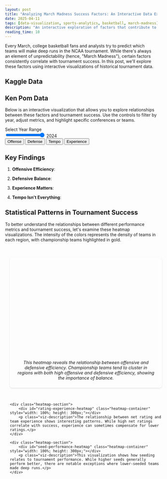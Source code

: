 ```yaml
---
layout: post
title: "Analyzing March Madness Success Factors: An Interactive Data Exploration"
date: 2025-04-11
tags: [data-visualization, sports-analytics, basketball, march-madness]
description: "An interactive exploration of factors that contribute to success in the NCAA March Madness tournament, using historical data and advanced analytics."
reading_time: 10
---
```


Every March, college basketball fans and analysts try to predict which teams will make deep runs in the NCAA tournament. While there's always an element of unpredictability (hence, "March Madness"), certain factors consistently correlate with tournament success. In this post, we'll explore these factors using interactive visualizations of historical tournament data.

## Kaggle Data


## Ken Pom Data

Below is an interactive visualization that allows you to explore relationships between these factors and tournament success. Use the controls to filter by year, adjust metrics, and highlight specific conferences or teams.

<div class="visualization-container">
    <div class="visualization-controls">
        <div class="viz-slider">
            <label for="year-slider">Select Year Range</label>
            <div class="slider-container">
                <input type="range" id="year-slider" min="2002" max="2024" value="2024">
                <span id="year-display">2024</span>
            </div>
        </div>
        <div class="metric-toggles">
            <button class="viz-button active" data-metric="offensive">Offense</button>
            <button class="viz-button" data-metric="defensive">Defense</button>
            <button class="viz-button" data-metric="tempo">Tempo</button>
            <button class="viz-button" data-metric="experience">Experience</button>
        </div>
    </div>
    <div id="success-factors-viz"></div>
    <div class="viz-legend"></div>
</div>

<script>
// Create a global namespace for shared data and functions
window.marchMadness = {
    state: {
        data: null,
        classificationData: null,
        selectedYear: 2024
    }
};

document.addEventListener('DOMContentLoaded', function() {
    // Load D3.js first
    var d3Script = document.createElement('script');
    d3Script.src = "https://d3js.org/d3.v7.min.js";
    
    d3Script.onload = function() {
        // After D3 loads, load both visualization scripts
        Promise.all([
            new Promise((resolve, reject) => {
                var mainScript = document.createElement('script');
                mainScript.src = "{{ '/assets/js/visualizations/march-madness.js' | relative_url }}";
                mainScript.onload = resolve;
                mainScript.onerror = reject;
                document.body.appendChild(mainScript);
            }),
            new Promise((resolve, reject) => {
                var heatmapScript = document.createElement('script');
                heatmapScript.src = "{{ '/assets/js/visualizations/march-madness-heatmap.js' | relative_url }}";
                heatmapScript.onload = resolve;
                heatmapScript.onerror = reject;
                document.body.appendChild(heatmapScript);
            })
        ]).then(() => {
            // Initialize visualizations after both scripts are loaded
            if (typeof initVisualization === 'function') {
                initVisualization();
            }
        }).catch(error => {
            console.error('Error loading visualization scripts:', error);
        });
    };
    
    document.body.appendChild(d3Script);
});
</script>

## Key Findings

1. **Offensive Efficiency**: 

2. **Defensive Balance**: 

3. **Experience Matters**: 

4. **Tempo Isn't Everything**: 

## Statistical Patterns in Tournament Success

To better understand the relationships between different performance metrics and tournament success, let's examine these heatmap visualizations. The intensity of the colors represents the density of teams in each region, with championship teams highlighted in gold.

<div class="visualization-container heatmaps-wrapper">
    <div class="heatmap-section">
        <div id="offensive-defensive-heatmap" class="heatmap-container" style="width: 100%; height: 300px;"></div>
        <p class="viz-description">This heatmap reveals the relationship between offensive and defensive efficiency. Championship teams tend to cluster in regions with both high offensive and defensive efficiency, showing the importance of balance.</p>
    </div>
    
    <div class="heatmap-section">
        <div id="rating-experience-heatmap" class="heatmap-container" style="width: 100%; height: 300px;"></div>
        <p class="viz-description">The relationship between net rating and team experience shows interesting patterns. While high net ratings correlate with success, experience can sometimes compensate for lower ratings.</p>
    </div>
    
    <div class="heatmap-section">
        <div id="seed-performance-heatmap" class="heatmap-container" style="width: 100%; height: 300px;"></div>
        <p class="viz-description">This visualization shows how seeding relates to tournament performance. While higher seeds generally perform better, there are notable exceptions where lower-seeded teams made deep runs.</p>
    </div>
</div>

<div id="heatmap-tooltip" class="viz-tooltip"></div>

<style>
.heatmaps-wrapper {
    width: 100%;
    max-width: 1200px;
    margin: 2rem auto;
    padding: 1rem;
}

.heatmap-section {
    margin-bottom: 3rem;
    background: var(--card-background);
    border: 1px solid var(--border-color);
    border-radius: 8px;
    padding: 1.5rem;
    box-shadow: 0 2px 4px rgba(0, 0, 0, 0.1);
}

.heatmap-container {
    width: 100%;
    height: 300px;
    position: relative;
    background: var(--background-color);
}

.viz-description {
    font-size: 0.9rem;
    color: var(--secondary-color);
    margin: 1rem 0 0 0;
    text-align: center;
    font-style: italic;
}

.viz-tooltip {
    position: absolute;
    display: none;
    background: var(--card-background);
    border: 1px solid var(--border-color);
    border-radius: 4px;
    padding: 8px;
    font-size: 0.9rem;
    pointer-events: none;
    z-index: 1000;
    box-shadow: 0 2px 4px rgba(0, 0, 0, 0.1);
}

.heatmap-title {
    font-size: 1.1rem;
    font-weight: 500;
    fill: var(--text-color);
}

.visualization-loading {
    display: flex;
    justify-content: center;
    align-items: center;
    height: 100%;
    color: var(--text-color);
}

.visualization-error {
    color: #dc3545;
    text-align: center;
    padding: 1rem;
}
</style>